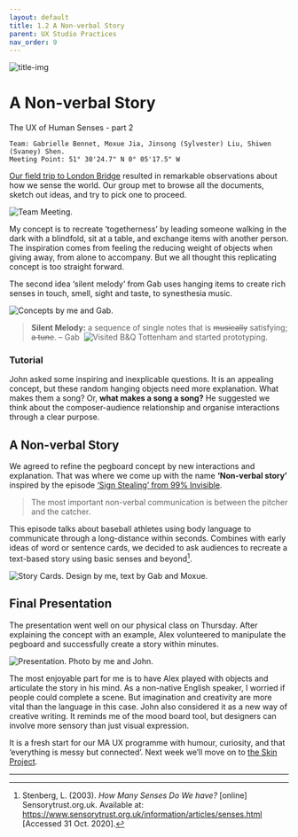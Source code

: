 ```yaml
---
layout: default
title: 1.2 A Non-verbal Story
parent: UX Studio Practices
nav_order: 9
---
```


![title-img](https://sylvesterlau.com/blog/assets/ux-sense/cover.jpg)
# A Non-verbal Story
The UX of Human Senses - part 2

```
Team: Gabrielle Bennet, Moxue Jia, Jinsong (Sylvester) Liu, Shiwen (Svaney) Shen.
Meeting Point: 51° 30'24.7" N 0° 05'17.5" W
```

[Our field trip to London Bridge](/sense-1) resulted in remarkable observations about how we sense the world. Our group met to browse all the documents, sketch out ideas, and try to pick one to proceed.

![Team Meeting.](https://sylvesterlau.com/blog/assets/ux-sense/team-meeting.jpg "Team Meeting.")

My concept is to recreate ‘togetherness’ by leading someone walking in the dark with a blindfold, sit at a table, and exchange items with another person. The inspiration comes from feeling the reducing weight of objects when giving away, from alone to accompany. But we all thought this replicating concept is too straight forward.

The second idea ‘silent melody’ from Gab uses hanging items to create rich senses in touch, smell, sight and taste, to synesthesia music.

![Concepts by me and Gab.](https://sylvesterlau.com/blog/assets/ux-sense/idea-sketch.jpg "Concepts by Sylvester and Gab.")

> **Silent Melody:** a sequence of single notes that is ~~musically~~ satisfying; ~~a tune~~. – Gab
​
![Visited B&Q Tottenham and started prototyping.](https://sylvesterlau.com/blog/assets/ux-sense/prototype-1.jpg "Visit B&Q Tottenham and start prototyping.")

### Tutorial
John asked some inspiring and inexplicable questions. It is an appealing concept, but these random hanging objects need more explanation. What makes them a song? Or, **what makes a song a song?**  He suggested we think about the composer-audience relationship and organise interactions through a clear purpose.

## A Non-verbal Story
We agreed to refine the pegboard concept by new interactions and explanation. That was where we come up with the name **‘Non-verbal story’** inspired by the episode [‘Sign Stealing’ from 99% Invisible](https://99percentinvisible.org/episode/sign-stealing/).


> The most important non-verbal communication is between the pitcher and the catcher.

This episode talks about baseball athletes using body language to communicate through a long-distance within seconds. Combines with early ideas of word or sentence cards, we decided to ask audiences to recreate a text-based story using basic senses and beyond[^2].

![Story Cards. Design by me, text by Gab and Moxue.](https://sylvesterlau.com/blog/assets/ux-sense/story-cards.jpg "Story Cards. Design by Sylvester, text by Gab and Moxue.")

## Final Presentation
The presentation went well on our physical class on Thursday. After explaining the concept with an example, Alex volunteered to manipulate the pegboard and successfully create a story within minutes.

![Presentation. Photo by me and John.](https://sylvesterlau.com/blog/assets/ux-sense/prototype-2.jpg "Presentation. Photo by me and John.")

The most enjoyable part for me is to have Alex played with objects and articulate the story in his mind. As a non-native English speaker, I worried if people could complete a scene. But imagination and creativity are more vital than the language in this case. John also considered it as a new way of creative writing. It reminds me of the mood board tool, but designers can involve more sensory than just visual expression.

It is a fresh start for our MA UX programme with humour, curiosity, and that ‘everything is messy but connected’. Next week we’ll move on to [the Skin Project](https://blog.sylvesterlau.com/skin-anxiety).

***

[^1]:Berube, C. (2020). _Sign Stealing._ [online] 99% Invisible. Available at: https://99percentinvisible.org/episode/sign-stealing/ [Accessed 31 Oct. 2020].
[^2]:Stenberg, L. (2003). _How Many Senses Do We have?_ [online] Sensorytrust.org.uk. Available at: https://www.sensorytrust.org.uk/information/articles/senses.html [Accessed 31 Oct. 2020].